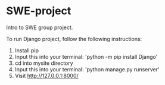 # SWE-project
Intro to SWE group project.

To run Django project, follow the following instructions:

1. Install pip
2. Input this into your terminal: 'python -m pip install Django'
3. cd into mysite directory
4. Input this into your terminal: 'python manage.py runserver'
5. Visit http://127.0.0.1:8000/
